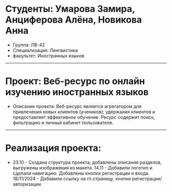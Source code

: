 # Студенты: Умарова Замира, Анциферова Алёна, Новикова Анна
- Группа: ЛВ-42
- Специализация: Лингвистика
- факультет: Иностранных языков
---
# Проект: Веб-ресурс по онлайн изучению иностранных языков
- Описание проекта: Веб-ресурс является агрегатором для привлечения новых клиентов (учеников); удержания клиентов и предоставляет эффективное обучение. Ресурс содержит поиск, фильтрацию и личный кабинет пользователя.
---
# Реализация проекта:
- 23.10 - Создана структура проекта, добавлены описания разделов, выгружены изображения из макета.
14.11 - Добавили логотип и сделали навигацию. Добавлены кнопки регистрации и входа.
18/11/2024 - Добавили ссылку на гл.страницу, кнопки регистрации/авторизации.
